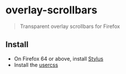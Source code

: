 # overlay-scrollbars

> Transparent overlay scrollbars for Firefox

## Install

- On Firefox 64 or above, install [Stylus](https://github.com/openstyles/stylus)
- Install the [usercss](https://raw.githubusercontent.com/silverwind/overlay-scrollbars/master/overlay-scrollbars.user.css)
